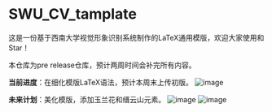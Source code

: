 # SWU_CV_tamplate
这是一份基于西南大学视觉形象识别系统制作的LaTeX通用模版，欢迎大家使用和Star！


本仓库为pre release仓库，预计两周时间会补完所有内容。


**当前进度**：在细化模版LaTeX语法，预计本周末上传初版。
![image](https://github.com/user-attachments/assets/958ea4a4-8f93-4fb8-aa35-61fea48ca338)



**未来计划**：美化模版，添加玉兰花和缙云山元素。
![image](https://github.com/user-attachments/assets/276aa932-d2f8-49b1-a2ae-eabd3e2c692b)
![image](https://github.com/user-attachments/assets/800f0851-b3d1-4181-b9f1-6ee313dc23b9)
